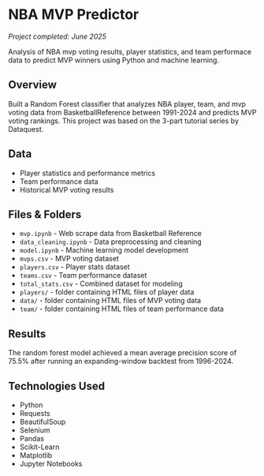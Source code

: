 # NBA MVP Predictor
*Project completed: June 2025*

Analysis of NBA mvp voting results, player statistics, and team performace data to predict MVP winners using Python and machine learning.

## Overview
Built a Random Forest classifier that analyzes NBA player, team, and mvp voting data from BasketballReference between 1991-2024 and predicts MVP voting rankings. This project was based on the 3-part tutorial series by Dataquest. 

## Data
- Player statistics and performance metrics
- Team performance data 
- Historical MVP voting results

## Files & Folders
- `mvp.ipynb` - Web scrape data from Basketball Reference
- `data_cleaning.ipynb` - Data preprocessing and cleaning
- `model.ipynb` - Machine learning model development
- `mvps.csv` - MVP voting dataset
- `players.csv` - Player stats dataset
- `teams.csv` - Team performance dataset
- `total_stats.csv` - Combined dataset for modeling
- `players/` - folder containing HTML files of player data
- `data/` - folder containing HTML files of MVP voting data 
- `team/` - folder containing HTML files of team performance data

## Results
The random forest model achieved a mean average precision score of 75.5% after running an expanding-window backtest from 1996-2024.

## Technologies Used
- Python
- Requests
- BeautifulSoup
- Selenium
- Pandas
- Scikit-Learn
- Matplotlib
- Jupyter Notebooks
